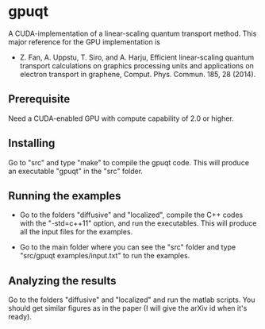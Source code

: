 # gpuqt

A CUDA-implementation of a linear-scaling quantum transport method. This major reference for the GPU implementation is 

* Z. Fan, A. Uppstu, T. Siro, and A. Harju, Efficient linear-scaling quantum transport calculations on graphics processing units and applications on electron transport in graphene, Comput. Phys. Commun. 185, 28 (2014).

## Prerequisite

Need a CUDA-enabled GPU with compute capability of 2.0 or higher.

## Installing

Go to "src" and type "make" to compile the gpuqt code. This will produce an executable "gpuqt" in the "src" folder.

## Running the examples

* Go to the folders "diffusive" and "localized", compile the C++ codes with the "-std=c++11" option, and run the executables.
  This will produce all the input files for the examples.
  
* Go to the main folder where you can see the "src" folder and type "src/gpuqt examples/input.txt" to run the examples.

## Analyzing the results

Go to the folders "diffusive" and "localized" and run the matlab scripts. You should get similar figures as in the paper (I will give the arXiv id when it's ready).
